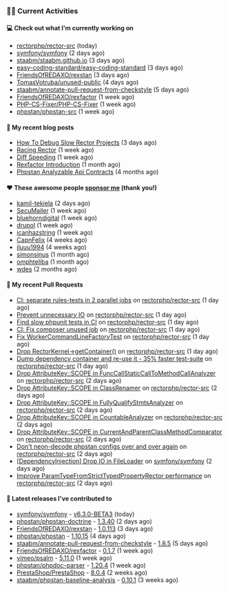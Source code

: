 ### 👨‍💻 Current Activities


#### 💻 Check out what I'm currently working on

- [rectorphp/rector-src](https://github.com/rectorphp/rector-src) (today)
- [symfony/symfony](https://github.com/symfony/symfony) (2 days ago)
- [staabm/staabm.github.io](https://github.com/staabm/staabm.github.io) (3 days ago)
- [easy-coding-standard/easy-coding-standard](https://github.com/easy-coding-standard/easy-coding-standard) (3 days ago)
- [FriendsOfREDAXO/rexstan](https://github.com/FriendsOfREDAXO/rexstan) (3 days ago)
- [TomasVotruba/unused-public](https://github.com/TomasVotruba/unused-public) (4 days ago)
- [staabm/annotate-pull-request-from-checkstyle](https://github.com/staabm/annotate-pull-request-from-checkstyle) (5 days ago)
- [FriendsOfREDAXO/rexfactor](https://github.com/FriendsOfREDAXO/rexfactor) (1 week ago)
- [PHP-CS-Fixer/PHP-CS-Fixer](https://github.com/PHP-CS-Fixer/PHP-CS-Fixer) (1 week ago)
- [phpstan/phpstan-src](https://github.com/phpstan/phpstan-src) (1 week ago)


#### 📜 My recent blog posts

- [How To Debug Slow Rector Projects](https://staabm.github.io/2023/05/10/how-to-debug-slow-rector-projects.html) (3 days ago)
- [Racing Rector](https://staabm.github.io/2023/05/06/racing-rector.html) (1 week ago)
- [Diff Speeding](https://staabm.github.io/2023/05/01/diff-speeding.html) (1 week ago)
- [Rexfactor Introduction](https://staabm.github.io/2023/04/09/rexfactor-introduction.html) (1 month ago)
- [Phpstan Analyzable Api Contracts](https://staabm.github.io/2022/12/29/phpstan-analyzable-api-contracts.html) (4 months ago)


#### ❤️ These awesome people [sponsor me](https://github.com/sponsors/staabm) (thank you!)

- [kamil-tekiela](https://github.com/kamil-tekiela) (2 days ago)
- [SecuMailer](https://github.com/SecuMailer) (1 week ago)
- [bluehorndigital](https://github.com/bluehorndigital) (1 week ago)
- [drupol](https://github.com/drupol) (1 week ago)
- [icanhazstring](https://github.com/icanhazstring) (1 week ago)
- [CapnFelix](https://github.com/CapnFelix) (4 weeks ago)
- [iluuu1994](https://github.com/iluuu1994) (4 weeks ago)
- [simonsinus](https://github.com/simonsinus) (1 month ago)
- [omphteliba](https://github.com/omphteliba) (1 month ago)
- [wdes](https://github.com/wdes) (2 months ago)


#### 🔨 My recent Pull Requests

- [CI: separate rules-tests in 2 parallel jobs](https://github.com/rectorphp/rector-src/pull/3815) on [rectorphp/rector-src](https://github.com/rectorphp/rector-src) (1 day ago)
- [Prevent unnecessary IO](https://github.com/rectorphp/rector-src/pull/3814) on [rectorphp/rector-src](https://github.com/rectorphp/rector-src) (1 day ago)
- [Find slow phpunit tests in CI](https://github.com/rectorphp/rector-src/pull/3813) on [rectorphp/rector-src](https://github.com/rectorphp/rector-src) (1 day ago)
- [CI: Fix composer unused job](https://github.com/rectorphp/rector-src/pull/3812) on [rectorphp/rector-src](https://github.com/rectorphp/rector-src) (1 day ago)
- [Fix WorkerCommandLineFactoryTest](https://github.com/rectorphp/rector-src/pull/3811) on [rectorphp/rector-src](https://github.com/rectorphp/rector-src) (1 day ago)
- [Drop RectorKernel-&gt;getContainer()](https://github.com/rectorphp/rector-src/pull/3810) on [rectorphp/rector-src](https://github.com/rectorphp/rector-src) (1 day ago)
- [Dump dependency container and re-use it - 35% faster test-suite](https://github.com/rectorphp/rector-src/pull/3809) on [rectorphp/rector-src](https://github.com/rectorphp/rector-src) (1 day ago)
- [Drop AttributeKey::SCOPE in FuncCallStaticCallToMethodCallAnalyzer](https://github.com/rectorphp/rector-src/pull/3807) on [rectorphp/rector-src](https://github.com/rectorphp/rector-src) (2 days ago)
- [Drop AttributeKey::SCOPE in ClassRenamer](https://github.com/rectorphp/rector-src/pull/3806) on [rectorphp/rector-src](https://github.com/rectorphp/rector-src) (2 days ago)
- [Drop AttributeKey::SCOPE in FullyQualifyStmtsAnalyzer](https://github.com/rectorphp/rector-src/pull/3805) on [rectorphp/rector-src](https://github.com/rectorphp/rector-src) (2 days ago)
- [Drop AttributeKey::SCOPE in CountableAnalyzer](https://github.com/rectorphp/rector-src/pull/3804) on [rectorphp/rector-src](https://github.com/rectorphp/rector-src) (2 days ago)
- [Drop AttributeKey::SCOPE in CurrentAndParentClassMethodComparator](https://github.com/rectorphp/rector-src/pull/3803) on [rectorphp/rector-src](https://github.com/rectorphp/rector-src) (2 days ago)
- [Don&#39;t neon-decode phpstan configs over and over again](https://github.com/rectorphp/rector-src/pull/3796) on [rectorphp/rector-src](https://github.com/rectorphp/rector-src) (2 days ago)
- [[DependencyInjection] Drop IO in FileLoader](https://github.com/symfony/symfony/pull/50298) on [symfony/symfony](https://github.com/symfony/symfony) (2 days ago)
- [Improve ParamTypeFromStrictTypedPropertyRector performance](https://github.com/rectorphp/rector-src/pull/3795) on [rectorphp/rector-src](https://github.com/rectorphp/rector-src) (2 days ago)


#### 🔭 Latest releases I've contributed to

- [symfony/symfony](https://github.com/symfony/symfony) - [v6.3.0-BETA3](https://github.com/symfony/symfony/releases/tag/v6.3.0-BETA3) (today)
- [phpstan/phpstan-doctrine](https://github.com/phpstan/phpstan-doctrine) - [1.3.40](https://github.com/phpstan/phpstan-doctrine/releases/tag/1.3.40) (2 days ago)
- [FriendsOfREDAXO/rexstan](https://github.com/FriendsOfREDAXO/rexstan) - [1.0.113](https://github.com/FriendsOfREDAXO/rexstan/releases/tag/1.0.113) (3 days ago)
- [phpstan/phpstan](https://github.com/phpstan/phpstan) - [1.10.15](https://github.com/phpstan/phpstan/releases/tag/1.10.15) (4 days ago)
- [staabm/annotate-pull-request-from-checkstyle](https://github.com/staabm/annotate-pull-request-from-checkstyle) - [1.8.5](https://github.com/staabm/annotate-pull-request-from-checkstyle/releases/tag/1.8.5) (5 days ago)
- [FriendsOfREDAXO/rexfactor](https://github.com/FriendsOfREDAXO/rexfactor) - [0.1.7](https://github.com/FriendsOfREDAXO/rexfactor/releases/tag/0.1.7) (1 week ago)
- [vimeo/psalm](https://github.com/vimeo/psalm) - [5.11.0](https://github.com/vimeo/psalm/releases/tag/5.11.0) (1 week ago)
- [phpstan/phpdoc-parser](https://github.com/phpstan/phpdoc-parser) - [1.20.4](https://github.com/phpstan/phpdoc-parser/releases/tag/1.20.4) (1 week ago)
- [PrestaShop/PrestaShop](https://github.com/PrestaShop/PrestaShop) - [8.0.4](https://github.com/PrestaShop/PrestaShop/releases/tag/8.0.4) (2 weeks ago)
- [staabm/phpstan-baseline-analysis](https://github.com/staabm/phpstan-baseline-analysis) - [0.10.1](https://github.com/staabm/phpstan-baseline-analysis/releases/tag/0.10.1) (3 weeks ago)
